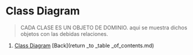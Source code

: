 # Class Diagram

> CADA CLASE ES UN OBJETO DE DOMINIO. aqui se muestra dichos objetos con las debidas relaciones.
1. [Class Diagram](https://app.diagrams.net/#G1JwQj1Cf8e0E8JwFLGWJxBnQe15eX1iQN)
[Back](return _to _table _of_contents.md)